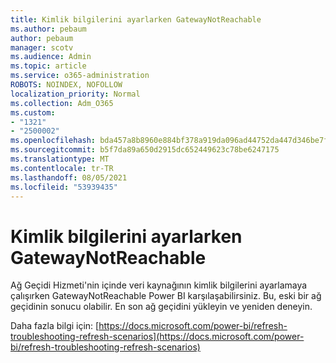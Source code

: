 ```yaml
---
title: Kimlik bilgilerini ayarlarken GatewayNotReachable
ms.author: pebaum
author: pebaum
manager: scotv
ms.audience: Admin
ms.topic: article
ms.service: o365-administration
ROBOTS: NOINDEX, NOFOLLOW
localization_priority: Normal
ms.collection: Adm_O365
ms.custom:
- "1321"
- "2500002"
ms.openlocfilehash: bda457a8b8960e884bf378a919da096ad44752da447d346be7f0b1c435a9dcb0
ms.sourcegitcommit: b5f7da89a650d2915dc652449623c78be6247175
ms.translationtype: MT
ms.contentlocale: tr-TR
ms.lasthandoff: 08/05/2021
ms.locfileid: "53939435"
---
```

# <a name="gatewaynotreachable-when-setting-credentials"></a>Kimlik bilgilerini ayarlarken GatewayNotReachable

Ağ Geçidi Hizmeti'nin içinde veri kaynağının kimlik bilgilerini ayarlamaya çalışırken GatewayNotReachable Power BI karşılaşabilirsiniz. Bu, eski bir ağ geçidinin sonucu olabilir. En son ağ geçidini yükleyin ve yeniden deneyin.

Daha fazla bilgi için: [https://docs.microsoft.com/power-bi/refresh-troubleshooting-refresh-scenarios](https://docs.microsoft.com/power-bi/refresh-troubleshooting-refresh-scenarios)
